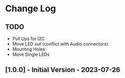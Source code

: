 # Change Log

## TODO

* Pull Ups for I2C
* Move LED out (conflict with Audio connectors)
* Mounting Holes
* Move Single LEDs

## [1.0.0] - Initial Version - 2023-07-26
